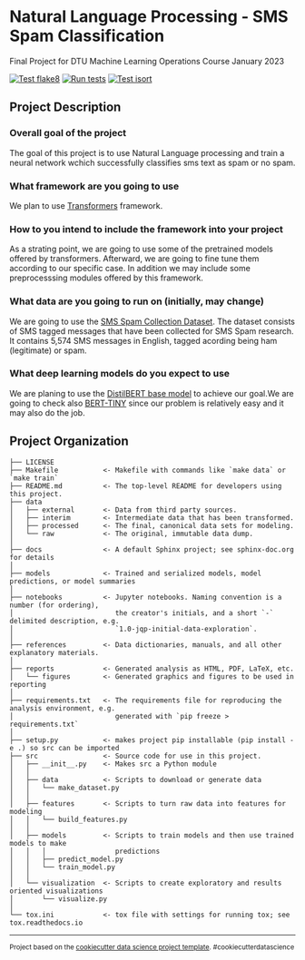 Natural Language Processing - SMS Spam Classification
==============================

Final Project for DTU Machine Learning Operations Course January 2023

[![Test flake8](https://github.com/lefteriskat/mlops_project/actions/workflows/flake8.yml/badge.svg)](https://github.com/lefteriskat/mlops_project/actions/workflows/flake8.yml)
[![Run tests](https://github.com/lefteriskat/mlops_project/actions/workflows/tests.yml/badge.svg?branch=main)](https://github.com/lefteriskat/mlops_project/actions/workflows/tests.yml)
[![Test isort](https://github.com/lefteriskat/mlops_project/actions/workflows/isort.yml/badge.svg)](https://github.com/lefteriskat/mlops_project/actions/workflows/isort.yml)
## Project Description

### Overall goal of the project
The goal of this project is to use Natural Language processing and train a neural network wchich successfully classifies sms text as spam or no spam. 

### What framework are you going to use
We plan to use [Transformers](https://github.com/huggingface/transformers) framework.

### How to you intend to include the framework into your project
As a strating point, we are going to use some of the pretrained models offered by transformers. 
Afterward, we are going to fine tune them according to our specific case.
In addition we may include some preprocesssing modules offered by this framework.

### What data are you going to run on (initially, may change)
We are going to use the [SMS Spam Collection Dataset](https://www.kaggle.com/datasets/uciml/sms-spam-collection-dataset).
The dataset consists of SMS tagged messages that have been collected for SMS Spam research. It contains 5,574 SMS messages in English, tagged acording being ham (legitimate) or spam.

### What deep learning models do you expect to use 
We are planing to use the [DistilBERT base model](https://huggingface.co/distilbert-base-uncased)  to achieve our goal.We are going to check also [BERT-TINY](https://huggingface.co/prajjwal1/bert-tiny) since our problem is relatively easy and it may also do the job.


Project Organization
------------

    ├── LICENSE
    ├── Makefile           <- Makefile with commands like `make data` or `make train`
    ├── README.md          <- The top-level README for developers using this project.
    ├── data
    │   ├── external       <- Data from third party sources.
    │   ├── interim        <- Intermediate data that has been transformed.
    │   ├── processed      <- The final, canonical data sets for modeling.
    │   └── raw            <- The original, immutable data dump.
    │
    ├── docs               <- A default Sphinx project; see sphinx-doc.org for details
    │
    ├── models             <- Trained and serialized models, model predictions, or model summaries
    │
    ├── notebooks          <- Jupyter notebooks. Naming convention is a number (for ordering),
    │                         the creator's initials, and a short `-` delimited description, e.g.
    │                         `1.0-jqp-initial-data-exploration`.
    │
    ├── references         <- Data dictionaries, manuals, and all other explanatory materials.
    │
    ├── reports            <- Generated analysis as HTML, PDF, LaTeX, etc.
    │   └── figures        <- Generated graphics and figures to be used in reporting
    │
    ├── requirements.txt   <- The requirements file for reproducing the analysis environment, e.g.
    │                         generated with `pip freeze > requirements.txt`
    │
    ├── setup.py           <- makes project pip installable (pip install -e .) so src can be imported
    ├── src                <- Source code for use in this project.
    │   ├── __init__.py    <- Makes src a Python module
    │   │
    │   ├── data           <- Scripts to download or generate data
    │   │   └── make_dataset.py
    │   │
    │   ├── features       <- Scripts to turn raw data into features for modeling
    │   │   └── build_features.py
    │   │
    │   ├── models         <- Scripts to train models and then use trained models to make
    │   │   │                 predictions
    │   │   ├── predict_model.py
    │   │   └── train_model.py
    │   │
    │   └── visualization  <- Scripts to create exploratory and results oriented visualizations
    │       └── visualize.py
    │
    └── tox.ini            <- tox file with settings for running tox; see tox.readthedocs.io


--------

<p><small>Project based on the <a target="_blank" href="https://drivendata.github.io/cookiecutter-data-science/">cookiecutter data science project template</a>. #cookiecutterdatascience</small></p>
